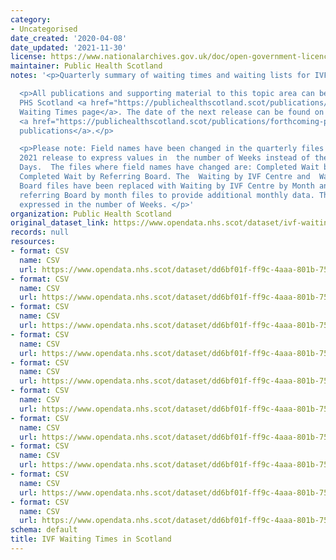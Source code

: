 ```yaml
---
category:
- Uncategorised
date_created: '2020-04-08'
date_updated: '2021-11-30'
license: https://www.nationalarchives.gov.uk/doc/open-government-licence/version/3/
maintainer: Public Health Scotland
notes: '<p>Quarterly summary of waiting times and waiting lists for IVF in Scotland.</p>

  <p>All publications and supporting material to this topic area can be found on the
  PHS Scotland <a href="https://publichealthscotland.scot/publications/ivf-waiting-times-in-scotland/">IVF
  Waiting Times page</a>. The date of the next release can be found on our list of
  <a href="https://publichealthscotland.scot/publications/forthcoming-publications/">forthcoming
  publications</a>.</p>

  <p>Please note: Field names have been changed in the quarterly files with the May
  2021 release to express values in  the number of Weeks instead of the number of
  Days.  The files where field names have changed are: Completed Wait by IVF Centre;
  Completed Wait by Referring Board. The  Waiting by IVF Centre and  Waiting by Referring
  Board files have been replaced with Waiting by IVF Centre by Month and Waiting by
  referring Board by month files to provide additional monthly data. The values are
  expressed in the number of Weeks. </p>'
organization: Public Health Scotland
original_dataset_link: https://www.opendata.nhs.scot/dataset/ivf-waiting-times-in-scotland
records: null
resources:
- format: CSV
  name: CSV
  url: https://www.opendata.nhs.scot/dataset/dd6bf01f-ff9c-4aaa-801b-75d1a933ecb1/resource/c0ab7f62-0ad1-4890-8a15-0346143a1b06/download/completed-wait-by-ivf-centre-quarter.csv
- format: CSV
  name: CSV
  url: https://www.opendata.nhs.scot/dataset/dd6bf01f-ff9c-4aaa-801b-75d1a933ecb1/resource/f40db799-158e-427e-89f5-3f7887c14971/download/completed-wait-by-referring-board-quarter.csv
- format: CSV
  name: CSV
  url: https://www.opendata.nhs.scot/dataset/dd6bf01f-ff9c-4aaa-801b-75d1a933ecb1/resource/a4c56e8e-5dbd-481b-8cee-808d06f2bf18/download/referrals-by-ivf-centre-quarter.csv
- format: CSV
  name: CSV
  url: https://www.opendata.nhs.scot/dataset/dd6bf01f-ff9c-4aaa-801b-75d1a933ecb1/resource/dc378b1b-34c7-43a5-a05f-a478f73f48bd/download/referrals-by-referring-board-quarter.csv
- format: CSV
  name: CSV
  url: https://www.opendata.nhs.scot/dataset/dd6bf01f-ff9c-4aaa-801b-75d1a933ecb1/resource/2cf6c335-dc7c-4773-b317-cf72293917c4/download/waiting-by-ivf-centre-month.csv
- format: CSV
  name: CSV
  url: https://www.opendata.nhs.scot/dataset/dd6bf01f-ff9c-4aaa-801b-75d1a933ecb1/resource/c9f6ee36-0cda-410a-95a5-3d6677b651b2/download/waiting-by-referring-board-month.csv
- format: CSV
  name: CSV
  url: https://www.opendata.nhs.scot/dataset/dd6bf01f-ff9c-4aaa-801b-75d1a933ecb1/resource/050d560d-7903-4ea6-8599-2e4bfef0136c/download/completed-wait-by-ivf-centre-month.csv
- format: CSV
  name: CSV
  url: https://www.opendata.nhs.scot/dataset/dd6bf01f-ff9c-4aaa-801b-75d1a933ecb1/resource/0f323c1f-8a5f-4c79-97b4-0b9408a06dae/download/completed-wait-by-referring-board-month.csv
- format: CSV
  name: CSV
  url: https://www.opendata.nhs.scot/dataset/dd6bf01f-ff9c-4aaa-801b-75d1a933ecb1/resource/ebf8558c-c729-4a72-bd12-033f1010c362/download/referrals-by-ivf-centre-month.csv
- format: CSV
  name: CSV
  url: https://www.opendata.nhs.scot/dataset/dd6bf01f-ff9c-4aaa-801b-75d1a933ecb1/resource/a67bbfc4-a843-42e9-9830-dc7392c915a3/download/referrals-by-referring-board-month.csv
schema: default
title: IVF Waiting Times in Scotland
---
```


